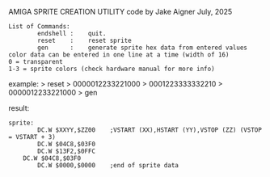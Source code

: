 AMIGA SPRITE CREATION UTILITY
code by Jake Aigner July, 2025

    List of Commands:
            endshell :    quit.
            reset    :    reset sprite
            gen      :    generate sprite hex data from entered values
    color data can be entered in one line at a time (width of 16)
    0 = transparent 
    1-3 = sprite colors (check hardware manual for more info)
example:
        > reset
        > 0000012233221000
        > 0001223333332210
        > 0000012233221000
        > gen

result:

	sprite:
    	    DC.W $XXYY,$ZZ00    ;VSTART (XX),HSTART (YY),VSTOP (ZZ) (VSTOP = VSTART + 3)
    	    DC.W $04C8,$03F0
    	    DC.W $13F2,$0FFC
   	    DC.W $04C8,$03F0
    	    DC.W $0000,$0000    ;end of sprite data

